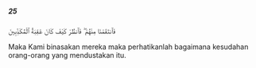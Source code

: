 ##### 25

<span class="ayah">فَٱنتَقَمْنَا مِنْهُمْ ۖ فَٱنظُرْ كَيْفَ كَانَ عَٰقِبَةُ ٱلْمُكَذِّبِينَ</span>

<span class="ayah_translation">Maka Kami binasakan mereka maka perhatikanlah bagaimana kesudahan orang-orang yang mendustakan itu.</span>
